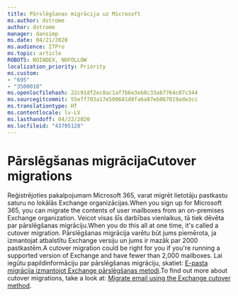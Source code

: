 ```yaml
---
title: Pārslēgšanas migrācija uz Microsoft
ms.author: dstrome
author: dstrome
manager: dansimp
ms.date: 04/21/2020
ms.audience: ITPro
ms.topic: article
ROBOTS: NOINDEX, NOFOLLOW
localization_priority: Priority
ms.custom:
- "695"
- "3500010"
ms.openlocfilehash: 22c91df2ec8ac1af7b6e3eb8c33ab7764c07c344
ms.sourcegitcommit: 55eff703a17e500681d8fa6a87eb067019ade3cc
ms.translationtype: HT
ms.contentlocale: lv-LV
ms.lasthandoff: 04/22/2020
ms.locfileid: "43705128"
---
```

# <a name="cutover-migrations"></a><span data-ttu-id="055a8-102">Pārslēgšanas migrācija</span><span class="sxs-lookup"><span data-stu-id="055a8-102">Cutover migrations</span></span>

<span data-ttu-id="055a8-103">Reģistrējoties pakalpojumam Microsoft 365, varat migrēt lietotāju pastkastu saturu no lokālās Exchange organizācijas.</span><span class="sxs-lookup"><span data-stu-id="055a8-103">When you sign up for Microsoft 365, you can migrate the contents of user mailboxes from an on-premises Exchange organization.</span></span> <span data-ttu-id="055a8-104">Veicot visas šīs darbības vienlaikus, tā tiek dēvēta par pārslēgšanas migrāciju.</span><span class="sxs-lookup"><span data-stu-id="055a8-104">When you do this all at one time, it's called a cutover migration.</span></span> <span data-ttu-id="055a8-105">Pārslēgšanas migrācija varētu būt jums piemērota, ja izmantojat atbalstītu Exchange versiju un jums ir mazāk par 2000 pastkastēm.</span><span class="sxs-lookup"><span data-stu-id="055a8-105">A cutover migration could be right for you if you're running a supported version of Exchange and have fewer than 2,000 mailboxes.</span></span> <span data-ttu-id="055a8-106">Lai iegūtu papildinformāciju par pārslēgšanas migrāciju, skatiet: [E-pasta migrācija izmantojot Exchange pārslēgšanas metodi](https://docs.microsoft.com/Exchange/mailbox-migration/cutover-migration-to-office-365).</span><span class="sxs-lookup"><span data-stu-id="055a8-106">To find out more about cutover migrations, take a look at: [Migrate email using the Exchange cutover method](https://docs.microsoft.com/Exchange/mailbox-migration/cutover-migration-to-office-365).</span></span>
  